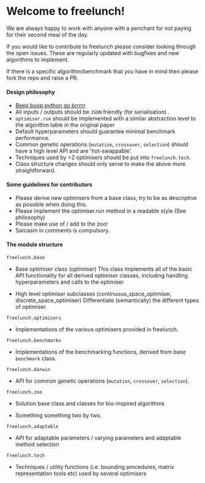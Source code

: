 # Welcome to freelunch!

We are always happy to work with anyone with a penchant for not paying for their second meal of the day.  

If you would like to contribute to freelunch please consider looking through the open issues. These are regularly updated with bugfixes and new algorithms to implement. 

If there is a specific algorithm/benchmark that you have in mind then please fork the repo and raise a PR. 

#### Design philosophy
- [Beep boop python go brrrrr](https://xkcd.com/1513/)
- All inputs / outputs should be `JSON` friendly (for serialisation) .
- `optimiser.run` should be implemented with a similar abstraction level to the algorithm table in the original paper 
- Default hyperparameters should guarantee minimal benchmark performance.
- Common genetic operations (`mutation`, `crossover`, `selection`) should have a high level API and are 'hot-swappable'.
- Techniques used by >2 optimisers should be put into `freelunch.tech`.
- Class structure changes should only serve to make the above more straightforward.


#### Some guidelines for contributors
- Please derive new optimisers from a base class, try to be as descriptive as possible when doing this.
- Please implement the optimiser.run method in a readable style (See philosophy)
- Please make use of / add to the zoo!
- Sarcasm in comments is compulsory.


#### The module structure

`freelunch.base`

- Base optimiser class (optimiser) This class implements all of the basic API functionality for all derived optimiser classes, including handling hyperparameters and calls to the optimiser

- High level optimiser subclasses (continuous_space_optimiser, discrete_space_optimiser) Differentiate (semantically) the different types of optimiser.


`freelunch.optimisers`

- Implementations of the various optimisers provided in freelunch.


`freelunch.benchmarks`

- Implementations of the benchmarking functions, derived from base `benchmark` class. 


`freelunch.darwin`

- API for common genetic operations (`mutation`, `crossover`, `selection`).


`freelunch.zoo`

- Solution base class and classes for bio-inspired algorithms

- Something something two by two. 


`freelunch.adaptable`

- API for adaptable parameters / varying parameters and adaptable method selection


`freelunch.tech`

- Techniques / utility functions (i.e. bounding procedures, matrix representation tools etc) used by several optimisers

